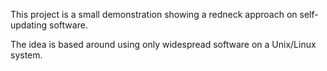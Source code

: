 This project is a small demonstration showing a redneck approach on self-updating software.

The idea is based around using only widespread software on a Unix/Linux system.
